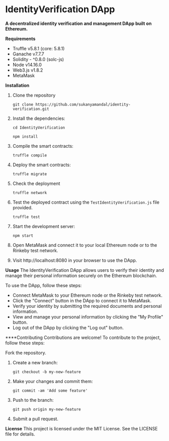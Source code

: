 # IdentityVerification DApp

**A decentralized identity verification and management DApp built on Ethereum.**

**Requirements**
- Truffle v5.8.1 (core: 5.8.1)
- Ganache v7.7.7
- Solidity - ^0.8.0 (solc-js)
- Node v14.16.0
- Web3.js v1.8.2
- MetaMask

**Installation**

1. Clone the repository

	`git clone https://github.com/sukanyamandal/identity-verification.git`

2. Install the dependencies:

	`cd IdentityVerification`
	
	`npm install`

3. Compile the smart contracts:

	`truffle compile`

4. Deploy the smart contracts:

	`truffle migrate`

5. Check the deployment

	`truffle network`

6. Test the deployed contract using the `TestIdentityVerification.js` file provided.

	`truffle test`

7. Start the development server:

	`npm start`

8. Open MetaMask and connect it to your local Ethereum node or to the Rinkeby test network.

9. Visit http://localhost:8080 in your browser to use the DApp.

**Usage**
The IdentityVerification DApp allows users to verify their identity and manage their personal information securely on the Ethereum blockchain.

To use the DApp, follow these steps:

- Connect MetaMask to your Ethereum node or the Rinkeby test network.
- Click the "Connect" button in the DApp to connect it to MetaMask.
- Verify your identity by submitting the required documents and personal information.
- View and manage your personal information by clicking the "My Profile" button.
- Log out of the DApp by clicking the "Log out" button.

****Contributing
Contributions are welcome! To contribute to the project, follow these steps:

Fork the repository.

1. Create a new branch:

	`git checkout -b my-new-feature`

2. Make your changes and commit them:

	`git commit -am 'Add some feature'`

3. Push to the branch:

	`git push origin my-new-feature`

4. Submit a pull request.

**License**
This project is licensed under the MIT License. See the LICENSE file for details.
